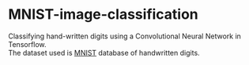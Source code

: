 # MNIST-image-classification
Classifying hand-written digits using a Convolutional Neural Network in Tensorflow.<br />
The dataset used is [MNIST](http://yann.lecun.com/exdb/mnist/) database of handwritten digits. 
